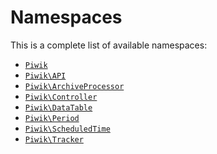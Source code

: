 Namespaces
==========

This is a complete list of available namespaces:

- [`Piwik`](Piwik)
- [`Piwik\API`](Piwik/API)
- [`Piwik\ArchiveProcessor`](Piwik/ArchiveProcessor)
- [`Piwik\Controller`](Piwik/Controller)
- [`Piwik\DataTable`](Piwik/DataTable)
- [`Piwik\Period`](Piwik/Period)
- [`Piwik\ScheduledTime`](Piwik/ScheduledTime)
- [`Piwik\Tracker`](Piwik/Tracker)
